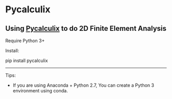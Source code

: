 # Pycalculix
Using [Pycalculix](http://justinablack.com/pycalculix/) to do 2D Finite Element Analysis
---

Require Python 3+

Install:

pip install pycalculix

---
Tips:

- If you are using Anaconda + Python 2.7, You can create a Python 3 environment using conda.
